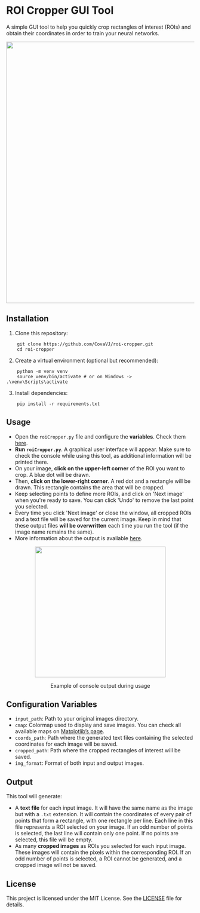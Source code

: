# ROI Cropper GUI Tool

A simple GUI tool to help you quickly crop rectangles of interest (ROIs) and obtain their coordinates in order to train your neural networks.

<p align="center">
<img src="https://i.ibb.co/wNZxGkBW/Captura-de-pantalla-2025-06-25-161840.png" width="700">
</p>

## Installation
1. Clone this repository:
```
    git clone https://github.com/CovaVJ/roi-cropper.git
    cd roi-cropper
```
2. Create a virtual environment (optional but recommended):
```
    python -m venv venv
    source venv/bin/activate # or on Windows -> .\venv\Scripts\activate
```
3. Install dependencies:
```
    pip install -r requirements.txt
```

## Usage

- Open the `roiCropper.py` file and configure the **variables**. Check them [here](#configuration-variables).
- **Run `roiCropper.py`**. A graphical user interface will appear. Make sure to check the console while using this tool, as additional information will be printed there.
- On your image, **click on the upper-left corner** of the ROI you want to crop. A blue dot will be drawn.
- Then, **click on the lower-right corner**. A red dot and a rectangle will be drawn. This rectangle contains the area that will be cropped.
- Keep selecting points to define more ROIs, and click on 'Next image' when you're ready to save. You can click 'Undo' to remove the last point you selected.
- Every time you click 'Next image' or close the window, all cropped ROIs and a text file will be saved for the current image. Keep in mind that these output files **will be overwritten** each time you run the tool (if the image name remains the same).
- More information about the output is available [here](#output).

<p align="center">
    <img src="https://i.ibb.co/5W9p7cf3/Captura-de-pantalla-2025-06-25-162010.png" width="350">
</p>
<p align="center">
    Example of console output during usage
</p>

## Configuration Variables

- `input_path`: Path to your original images directory.
- `cmap`: Colormap used to display and save images. You can check all available maps on [Matplotlib’s page](https://matplotlib.org/stable/users/explain/colors/colormaps.html).
- `coords_path`: Path where the generated text files containing the selected coordinates for each image will be saved.
- `cropped_path`: Path where the cropped rectangles of interest will be saved.
- `img_format`: Format of both input and output images.

## Output

This tool will generate:

- A **text file** for each input image. It will have the same name as the image but with a `.txt` extension. It will contain the coordinates of every pair of points that form a rectangle, with one rectangle per line. Each line in this file represents a ROI selected on your image. If an odd number of points is selected, the last line will contain only one point. If no points are selected, this file will be empty.
- As many **cropped images** as ROIs you selected for each input image. These images will contain the pixels within the corresponding ROI. If an odd number of points is selected, a ROI cannot be generated, and a cropped image will not be saved.

## License
This project is licensed under the MIT License. See the [LICENSE](./LICENSE) file for details.